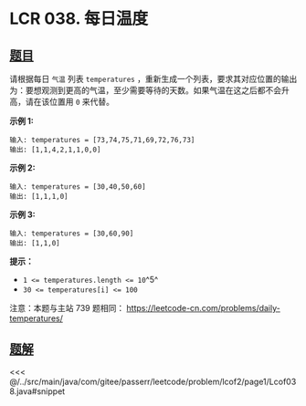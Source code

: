 # LCR 038. 每日温度

## [题目](https://leetcode.cn/problems/iIQa4I/)
请根据每日 `气温` 列表 `temperatures` ，重新生成一个列表，要求其对应位置的输出为：要想观测到更高的气温，至少需要等待的天数。如果气温在这之后都不会升高，请在该位置用 `0` 来代替。

**示例 1:**

    输入: temperatures = [73,74,75,71,69,72,76,73]
    输出: [1,1,4,2,1,1,0,0]

**示例 2:**

```
输入: temperatures = [30,40,50,60]
输出: [1,1,1,0]
```

**示例 3:**

```
输入: temperatures = [30,60,90]
输出: [1,1,0]
```

**提示：**

* `1 <= temperatures.length <= 10`^5^
* `30 <= temperatures[i] <= 100`

注意：本题与主站 739 题相同： <https://leetcode-cn.com/problems/daily-temperatures/>


## [题解](https://github.com/PasseRR/JavaLeetCode/blob/master/src/main/java/com/gitee/passerr/leetcode/problem/lcof2/page1/Lcof038.java)

<<< @/../src/main/java/com/gitee/passerr/leetcode/problem/lcof2/page1/Lcof038.java#snippet
